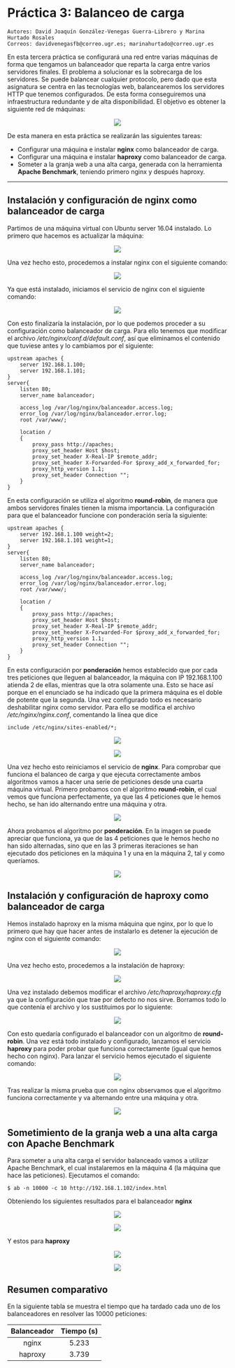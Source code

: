 # Práctica 3: Balanceo de carga
    Autores: David Joaquín González-Venegas Guerra-Librero y Marina Hurtado Rosales
    Correos: davidvenegasfb@correo.ugr.es; marinahurtado@correo.ugr.es
En esta tercera práctica se configurará una red entre varias máquinas de forma que tengamos un balanceador que reparta la carga entre varios servidores finales.
El problema a solucionar es la sobrecarga de los servidores. Se puede balancear
cualquier protocolo, pero dado que esta asignatura se centra en las tecnologías web, balancearemos los servidores HTTP que tenemos configurados.
 De esta forma conseguiremos una infraestructura redundante y de alta disponibilidad.
 El objetivo es obtener la siguiente red de máquinas:
 
<p align="center">
    <img src="https://github.com/Feiniel/SWAP/blob/master/practica3/imagenes/graficoGranjaWweb.PNG">
</p>

De esta manera en esta práctica se realizarán las siguientes tareas:
- Configurar una máquina e instalar **nginx** como balanceador de carga.
- Configurar una máquina e instalar **haproxy** como balanceador de carga.
- Someter a la granja web a una alta carga, generada con la herramienta **Apache Benchmark**, teniendo primero nginx y después haproxy.


--------------------------------------------------------------------------------------------------------------------
## Instalación y configuración de nginx como balanceador de carga
Partimos de una máquina virtual con Ubuntu server 16.04 instalado. Lo primero que hacemos es actualizar la máquina:

<p align="center">
    <img src="https://github.com/Feiniel/SWAP/blob/master/practica3/imagenes/C1.PNG">
</p>

Una vez hecho esto, procedemos a instalar nginx con el siguiente comando:

<p align="center">
    <img src="https://github.com/Feiniel/SWAP/blob/master/practica3/imagenes/C2.PNG">
</p>

Ya que está instalado, iniciamos el servicio de nginx con el siguiente comando:

<p align="center">
    <img src="https://github.com/Feiniel/SWAP/blob/master/practica3/imagenes/C3.PNG">
</p>

Con esto finalizaría la instalación, por lo que podemos proceder a su configuración como balanceador de carga. Para ello tenemos que modificar el archivo */etc/nginx/conf.d/default.conf*, así que eliminamos el contenido que tuviese antes y lo cambiamos por el siguiente:

```
upstream apaches {
	server 192.168.1.100;
	server 192.168.1.101;
}
server{
	listen 80;
	server_name balanceador;
	
	access_log /var/log/nginx/balanceador.access.log;
	error_log /var/log/nginx/balanceador.error.log;
	root /var/www/;
	
	location /
	{
		proxy_pass http://apaches;
		proxy_set_header Host $host;
		proxy_set_header X-Real-IP $remote_addr;
		proxy_set_header X-Forwarded-For $proxy_add_x_forwarded_for;
		proxy_http_version 1.1;
		proxy_set_header Connection "";
	}
}
```

En esta configuración se utiliza el algoritmo **round-robin**, de manera que ambos servidores finales tienen la misma importancia. La configuración para que el balanceador funcione con ponderación sería la siguiente:

```
upstream apaches {
	server 192.168.1.100 weight=2;
	server 192.168.1.101 weight=1;
}
server{
	listen 80;
	server_name balanceador;
	
	access_log /var/log/nginx/balanceador.access.log;
	error_log /var/log/nginx/balanceador.error.log;
	root /var/www/;
	
	location /
	{
		proxy_pass http://apaches;
		proxy_set_header Host $host;
		proxy_set_header X-Real-IP $remote_addr;
		proxy_set_header X-Forwarded-For $proxy_add_x_forwarded_for;
		proxy_http_version 1.1;
		proxy_set_header Connection "";
	}
}
```

En esta configuración por **ponderación** hemos establecido que por cada tres peticiones que lleguen al balanceador, la máquina con IP 192.168.1.100 atienda 2 de ellas, mientras que la otra solamente una. Esto se hace así porque en el enunciado se ha indicado que la primera máquina es el doble de potente que la segunda.
Una vez configurado todo es necesario deshabilitar nginx como servidor. Para ello se modifica el archivo */etc/nginx/nginx.conf*, comentando la línea que dice 
```
include /etc/nginx/sites-enabled/*;
```

<p align="center">
    <img src="https://github.com/Feiniel/SWAP/blob/master/practica3/imagenes/C4.PNG">
</p>

<p align="center">
    <img src="https://github.com/Feiniel/SWAP/blob/master/practica3/imagenes/C5.PNG">
</p>

Una vez hecho esto reiniciamos el servicio de **nginx**. 
Para comprobar que funciona el balanceo de carga y que ejecuta correctamente ambos algoritmos vamos a hacer una serie de peticiones desde una cuarta máquina virtual.
Primero probamos con el algoritmo **round-robin**, el cual vemos que funciona perfectamente, ya que las 4 peticiones que le hemos hecho, se han ido alternando entre una máquina y otra.

<p align="center">
    <img src="https://github.com/Feiniel/SWAP/blob/master/practica3/imagenes/c6.PNG">
</p>

Ahora probamos el algoritmo por **ponderación**. En la imagen se puede apreciar que funciona, ya que de las 4 peticiones que le hemos hecho no han sido alternadas, sino que en las 3 primeras iteraciones se han ejecutado dos peticiones en la máquina 1 y una en la máquina 2, tal y como queríamos.

<p align="center">
    <img src="https://github.com/Feiniel/SWAP/blob/master/practica3/imagenes/c7.PNG">
</p>

## Instalación y configuración de haproxy como balanceador de carga
Hemos instalado haproxy en la misma máquina que nginx, por lo que lo primero que hay que hacer antes de instalarlo es detener la ejecución de nginx con el siguiente comando:

<p align="center">
    <img src="https://github.com/Feiniel/SWAP/blob/master/practica3/imagenes/c8.PNG">
</p>

Una vez hecho esto, procedemos a la instalación de haproxy:

<p align="center">
    <img src="https://github.com/Feiniel/SWAP/blob/master/practica3/imagenes/c9.PNG">
</p>

Una vez  instalado debemos modificar el archivo */etc/haproxy/haproxy.cfg* ya que la configuración que trae por defecto no nos sirve. Borramos todo lo que contenía el archivo y los sustituimos por lo siguiente:

<p align="center">
    <img src="https://github.com/Feiniel/SWAP/blob/master/practica3/imagenes/c10.PNG">
</p>

Con esto quedaría configurado el balanceador con un algoritmo de **round-robin**. 
Una vez está todo instalado y configurado, lanzamos el servicio **haproxy** para poder probar que funciona correctamente (igual que hemos hecho con nginx). Para lanzar el servicio hemos ejecutado el siguiente comando:

<p align="center">
    <img src="https://github.com/Feiniel/SWAP/blob/master/practica3/imagenes/c12.PNG">
</p>

Tras realizar la misma prueba que con nginx observamos que el algoritmo funciona correctamente y va alternando entre una máquina y otra.

<p align="center">
    <img src="https://github.com/Feiniel/SWAP/blob/master/practica3/imagenes/c13.PNG">
</p>


## Sometimiento de la granja web a una alta carga con Apache Benchmark
Para someter a una alta carga el servidor balanceado vamos a utilizar Apache Benchmark, el cual instalaremos en la máquina 4 (la máquina que hace las peticiones). Ejecutamos el comando:
```
$ ab -n 10000 -c 10 http://192.168.1.102/index.html
```
Obteniendo los siguientes resultados para el balanceador **nginx**

<p align="center">
    <img src="https://github.com/Feiniel/SWAP/blob/master/practica3/imagenes/c14.PNG">
</p>

<p align="center">
    <img src="https://github.com/Feiniel/SWAP/blob/master/practica3/imagenes/c15.PNG">
</p>

Y estos para **haproxy**

<p align="center">
    <img src="https://github.com/Feiniel/SWAP/blob/master/practica3/imagenes/c16.PNG">
</p>

<p align="center">
    <img src="https://github.com/Feiniel/SWAP/blob/master/practica3/imagenes/c17.PNG">
</p>

## Resumen comparativo
En la siguiente tabla se muestra el tiempo que ha tardado cada uno de los balanceadores en resolver las 10000 peticiones:
    
   | Balanceador | Tiempo (s) | 
   | :------: |:---------:|
   | nginx | 5.233 |
   | haproxy | 3.739 |
